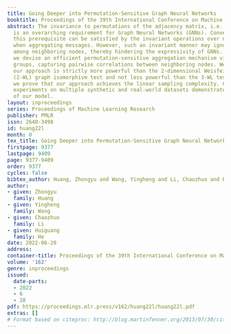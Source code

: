 ```yaml
---
title: Going Deeper into Permutation-Sensitive Graph Neural Networks
booktitle: Proceedings of the 39th International Conference on Machine Learning
abstract: The invariance to permutations of the adjacency matrix, i.e., graph isomorphism,
  is an overarching requirement for Graph Neural Networks (GNNs). Conventionally,
  this prerequisite can be satisfied by the invariant operations over node permutations
  when aggregating messages. However, such an invariant manner may ignore the relationships
  among neighboring nodes, thereby hindering the expressivity of GNNs. In this work,
  we devise an efficient permutation-sensitive aggregation mechanism via permutation
  groups, capturing pairwise correlations between neighboring nodes. We prove that
  our approach is strictly more powerful than the 2-dimensional Weisfeiler-Lehman
  (2-WL) graph isomorphism test and not less powerful than the 3-WL test. Moreover,
  we prove that our approach achieves the linear sampling complexity. Comprehensive
  experiments on multiple synthetic and real-world datasets demonstrate the superiority
  of our model.
layout: inproceedings
series: Proceedings of Machine Learning Research
publisher: PMLR
issn: 2640-3498
id: huang22l
month: 0
tex_title: Going Deeper into Permutation-Sensitive Graph Neural Networks
firstpage: 9377
lastpage: 9409
page: 9377-9409
order: 9377
cycles: false
bibtex_author: Huang, Zhongyu and Wang, Yingheng and Li, Chaozhuo and He, Huiguang
author:
- given: Zhongyu
  family: Huang
- given: Yingheng
  family: Wang
- given: Chaozhuo
  family: Li
- given: Huiguang
  family: He
date: 2022-06-28
address:
container-title: Proceedings of the 39th International Conference on Machine Learning
volume: '162'
genre: inproceedings
issued:
  date-parts:
  - 2022
  - 6
  - 28
pdf: https://proceedings.mlr.press/v162/huang22l/huang22l.pdf
extras: []
# Format based on citeproc: http://blog.martinfenner.org/2013/07/30/citeproc-yaml-for-bibliographies/
---
```

